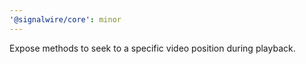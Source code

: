 ```yaml
---
'@signalwire/core': minor
---
```


Expose methods to seek to a specific video position during playback.
